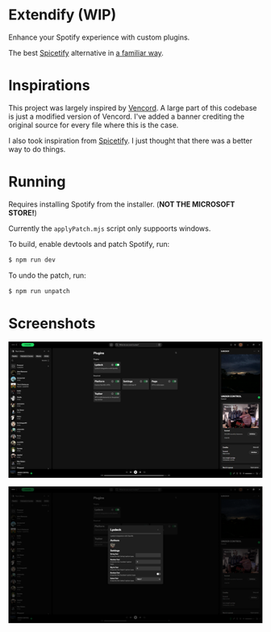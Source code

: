 # Extendify (WIP)

Enhance your Spotify experience with custom plugins.

The best [Spicetify](https://spicetify.app) alternative in [a familiar way](https://vencord.dev).

# Inspirations

This project was largely inspired by [Vencord](https://vencord.dev).
A large part of this codebase is just a modified version of Vencord.
I've added a banner crediting the original source for every file where this is the case.

I also took inspiration from [Spicetify](https://spicetify.app). I just thought that there was a better way to do things.

# Running

Requires installing Spotify from the installer. (**NOT THE MICROSOFT STORE!**)

Currently the `applyPatch.mjs` script only suppoorts windows.

To build, enable devtools and patch Spotify, run:

```bash
$ npm run dev
```

To undo the patch, run:

```bash
$ npm run unpatch
```

# Screenshots

![Plugins page](<assets/Screenshot 2025-02-10 224528.png>)

![Plugin modal](<assets/Screenshot 2025-02-10 224410.png>)

